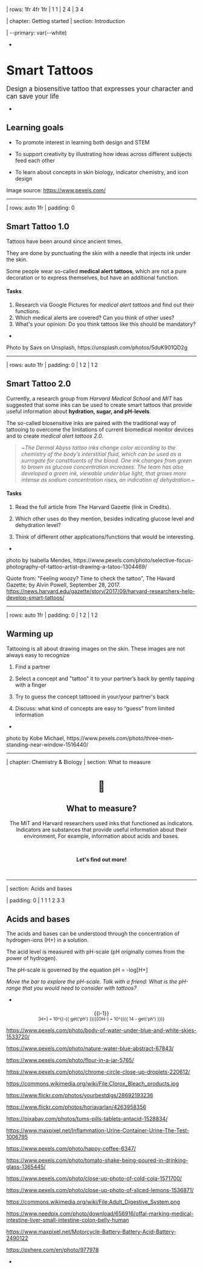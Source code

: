 | rows: 1fr 4fr 1fr
| 1 1
| 2 4
| 3 4

| chapter: Getting started
| section: Introduction

| --primary: var(--white)

<Background />

-

# <big>Smart Tattoos</big>

<big>Design a biosensitive tattoo that expresses your character and can save your life</big>

-

<f-next-button title="Start" />

<f-notes style="--primary: var(--black)">

## Learning goals

- To promote interest in learning both design and STEM

- To support creativity by illustrating how ideas across different subjects feed each other

- To learn about concepts in skin biology, indicator chemistry, and icon design

Image source: https://www.pexels.com/

</f-notes>

---

| rows: auto 1fr
| padding: 0

<section>

## Smart Tattoo 1.0

Tattoos have been around since ancient times.

They are done by punctuating the skin with a needle that injects ink under the skin.

Some people wear so-called **medical alert tattoos**, which are not a pure decoration or to express themselves, but have an additional function.

#### Tasks

1. Research via Google Pictures for *medical alert tattoos* and find out their functions.
2. Which medical alerts are covered? Can you think of other uses?
3. What's your opinion: Do you think tattoos like this should be mandatory?

<f-next-button />

</section>

-

<f-image src="./images/tattoo_bee.jpg" />




<f-notes title="credits">
Photo by Savs on Unsplash,
https://unsplash.com/photos/5duK901QD2g
</f-notes>


---


| rows: auto 1fr
| padding: 0
| 1 2
| 1 2

<section>

## Smart Tattoo 2.0

Currently, a research group from *Harvard Medical School* and *MIT* has suggested that some inks can be used to create smart tattoos that provide useful information about **hydration, sugar, and pH-levels**.

The so-called biosensitive inks are paired with the traditional way of tattooing to overcome the limitations of current biomedical monitor devices and to create *medical alert tattoos 2.0*.
  
> ~*The Dermal Abyss tattoo inks change color according to the chemistry of the body’s interstitial fluid, which can be used as a surrogate for constituents of the blood. One ink changes from green to brown as glucose concentration increases. The team has also developed a green ink, viewable under blue light, that grows more intense as sodium concentration rises, an indication of dehydration.*~

#### Tasks

1. Read the full article from The Harvard Gazette (link in Credits).

2. Which other uses do they mention, besides indicating glucose level and dehydration level?

3. Think of different other applications/functions that would be interesting.

<f-next-button />



</section>


-

<f-image src="images/art-artist-drawing-1304469.jpg" />

<f-notes title="credits">
photo by Isabella Mendes,
https://www.pexels.com/photo/selective-focus-photography-of-tattoo-artist-drawing-a-tatoo-1304469/
  
<br>

Quote from: "Feeling woozy? Time to check the tattoo", The Havard Gazette; by Alvin Powell, September 28, 2017.
https://news.harvard.edu/gazette/story/2017/09/harvard-researchers-help-develop-smart-tattoos/

</f-notes>


---

| rows: auto 1fr
| padding: 0
| 1 2
| 1 2

<section>

## Warming up

Tattooing is all about drawing images on the skin. These images are not always easy to recognize

1. Find a partner

2. Select a concept and "tattoo" it to your partner’s back by gently tapping with a finger

3. Try to guess the concept tattooed in your/your partner's back

4. Discuss: what kind of concepts are easy to “guess” from limited information

<f-next-button />

</section>

-

<f-image style="background-position: 40%" src="images/bags-best-friends-daylight-1516440.jpg" />

<f-notes title="credits">
photo by Kobe Michael,
https://www.pexels.com/photo/three-men-standing-near-window-1516440/
</f-notes>

---

| chapter: Chemistry & Biology
| section: What to measure

<center>

# 🧪

## What to measure?

The MIT and Harvard researchers used inks that functioned as indicators.
Indicators are substances that provide useful information about their environment, For example, information about acids and bases.

<br>

**Let's find out more!**

<br>


<f-next-button />

</center>

---

| section: Acids and bases

| padding: 0
| 1 1 1 2 3 3

<section>

## Acids and bases

The acids and bases can be understood through the concentration of hydrogen-ions <f-math inline blue>(H+)</f-math> in a solution.

The acid level is measured with pH-scale (pH originally comes from the power of hydrogen).

The pH-scale is governed by the equation <f-math inline>pH = -log[H+]</f-math>

<f-slider set="ph" :value=7 :to=14 integer title="ph: " style="padding: calc(var(--content-padding)/2) 0" />

_Move the bar to explore the pH-scale. Talk with a friend: What is the pH-range that you would need to consider with tattoos?_


<f-next-button />

</section>

-

<section>

<div style="display: flex; align-items: center; flex-direction: column; position: relative">
  <f-artboard :width="280" :height="300" :step="20" style="margin-top: 5px" >
    <f-line :x1="40" :y1="310 - i*20" :x2="240" :y2="310 - i*20" v-for="i in 15" />
    <f-rect style="transition: all .2s ease-in-out" :x="-100" :y="-290" :stroke="none" :fill="color('red')" :width="40" :height="280 - get('ph')*20" :rotation="180"/>
    <f-rect style="transition: all .2s ease-in-out" :x="-220" :y="-290" :stroke="none" :fill="color('blue')" :width="40" :height="get('ph')*20" :rotation="180"/>
    <f-text :x="20" :y="313 - i*20" v-for="i in 15">{{i-1}}</f-text>
  </f-artboard>
  <div style="display: flex; justify-content: center"> 
    <small>
      <f-math inline :update="get('ph')">
      [H+] = 10^{(-{{ get('ph') }})}
      </f-math>
    </small>  
    <small>
      <f-math inline :update="get('ph')">
      [OH-] = 10^{({{ 14 - get('ph') }})}
      </f-math>
    </small>
    </div>
</div>

</section>

<f-notes title="credits">

https://www.pexels.com/photo/body-of-water-under-blue-and-white-skies-1533720/

https://www.pexels.com/photo/nature-water-blue-abstract-67843/

https://www.pexels.com/photo/flour-in-a-jar-5765/

https://www.pexels.com/photo/chrome-circle-close-up-droplets-220612/

https://commons.wikimedia.org/wiki/File:Clorox_Bleach_products.jpg

https://www.flickr.com/photos/yourbestdigs/28692193236

https://www.flickr.com/photos/horiavarlan/4263958356

https://pixabay.com/photos/tums-pills-tablets-antacid-1528834/

https://www.maxpixel.net/Inflammation-Urine-Container-Urine-The-Test-1006795

https://www.pexels.com/photo/happy-coffee-6347/

https://www.pexels.com/photo/tomato-shake-being-poured-in-drinking-glass-1365445/

https://www.pexels.com/photo/close-up-photo-of-cold-cola-1571700/

https://www.pexels.com/photo/close-up-photo-of-sliced-lemons-1536871/

https://commons.wikimedia.org/wiki/File:Adult_Digestive_System.png

https://www.needpix.com/photo/download/656916/offal-marking-medical-intestine-liver-small-intestine-colon-belly-human

https://www.maxpixel.net/Motorcycle-Battery-Battery-Acid-Battery-2490122

https://pxhere.com/en/photo/977978

</f-notes>

-

<div style="position: relative; height: 100%">
<big style="
color: var(--white); 
z-index: 1; 
padding: var(--content-padding); 
position: absolute; 
bottom: 0; 
left: 0; 
right: 0;
background: linear-gradient(to bottom, rgba(0,0,0,0) 0%,rgba(0,0,0,0.65) 100%);
">{{ ['Battery acid','Stomach acid','Lemon juice','Soda','Tomato juice','Black coffee','Urine (average)','Pure water','Seawater','Baking Soda','Antacid tablets','Soap','Ammonia','Bleach','Drain cleaner'][get('ph')] }}</big>
<f-image style="z-index: -1; position: absolute; left: 0; top: 0; bottom: 0; right: 0; background-position: center center; background-size: cover" :src="'images/ph/' + get('ph') + '.jpg'" />
</div>

---

| section: Indicators
| padding: 0

<section>

## Indicators

Move the pH-bar. **Why does the color change?**

<f-slider set="ph" :value=7 :to=14 integer title="ph: "  style="padding: calc(var(--content-padding)/2) 0" />

_When designing your indicator, you may need to consider the visibility of the color change. How accurately does the color change offer the information?_

<div style="display: flex">

> <small><small>Phenol red: The structural parts indicated by the red color undergo changes as the pH is increased changing the color of the molecule.</small></small>

<img style="width: auto" src="images/phenol.png" />

</div>

<br>


<f-next-button />

</section>

-

<div :style="{backgroundColor: hsl(56-get('ph')*4,80,70,1)}" style="position: relative; height: 100%">
<f-image style="position: absolute; left: 0; top: 0; bottom: 0; right: 0; background-size: cover" src="images/glass.png" />
</div>

---

| chapter: Semiotics & design
| section: Designing things

<center>

# 👩‍🎨

## Designing <strike>a symbol</strike> <strike>an icon</strike> <strike>a pictogram</strike> a tattoo

Now we have to think about how our tattoo looks, feels, and, most importantly - functions!

**Let's get creative!** 🧐
<br>


<f-next-button />

</center>

---

| Section: Introduction to signs
| padding: 0
| style: overflow: hidden

<section>

## Life or death?

How can you make sure that others understand what your tattoo is about?

#### Tasks

1. Visualize abstract phenomena, like life or death, by sketching a picture on a piece of paper.
2. Compare your picture to that of others. In which way are they similar or different?
3. Can everyone understand their meaning?
3. Can you explain why some are different, and others are similar?

<f-next-button />

</section>

-

<div style=" position: relative;
    overflow: hidden;
    width: 100%;
    height: 100%;">
<f-scene responsive >
  <f-group position="1 1">
    <f-rotation :duration="30000">
      <f-spin-pattern count="6" :scale="1" :r="0.9">
        <f-text :scale="4">💀</f-text>
      </f-spin-pattern>
    </f-rotation>
    <f-rotation :duration="60000">
      <f-spin-pattern count="12" :scale="1" :r="2" rotation="30">
        <f-text :scale="4">😇</f-text>
      </f-spin-pattern>
    </f-rotation>
  </f-group>
</f-scene>
</div>


---


| section: Glossary of signs
| padding: 0
| rows: auto
| 1 2

<section>

## Sign? Icon? Symbol? Pictogram? *Tattoo*?

As a designer, it is crucial to keep these terms apart.


#### Task

1. Read the definitions and try to understand the differences between the logo, icon, symbol, and pictogram.
2. Which of these signs did you paint in the task before (visualizing life or death)? Can you guess why you used them?
2. Discuss: Which of these signs is suitable for a smart tattoo. Why?

<br>

<details>
  <summary>Sign</summary>
  
  Signs are visual, auditive or tactile representations of information.<br>
  A handshake is a tactile sign, to indicate that you greet someone. <br>
  Sirens are auditive signs to inform you of an emergency case, like fire or a passing ambulance. <br>
  Visual signs are what we are dealing with: Logos, icons, symbols, pictograms are all visual signs.
  

</details>

<details>
  <summary>Symbol</summary>
  
  Visualizes abstract terms, like love ❤️, that something is correct ✔️. <br>
  The peace symbol is also very famous ☮ <br>
  or even symbols for religions: ✝, ✡, ☪, ☯, 🕉...
  
  <br>
  
  We need symbols to visualize what we cannot paint easily, with few brushstrokes. Some concepts are too complex to be quickly visualized. So small groups start with symbols that eventually become accepted throughout all of society.
  **But careful:** The meaning of symbols has to be learned. You cannot automatically know what it's about. If you grow up in a particular society, as a child, you automatically learn its symbolism. But if you are new to a group or a culture, you might find new symbols whose meaning you don't understand.
  Symbols are **conventional**, which means that they are agreed upon to say something, and not everyone may know all of these agreements. A kid may link the ☠️ symbol to pirates of the Carribean, a doctor in a hospital to something else entirely. Context is often crucial - also for pictograms.

</details>




<details>
  <summary>Logo</summary>
  
 Logos and signets are visual representations of companies or brands. They usually contain writing (then it's called logo &ndash; because logo comes from the Greek *logos*, which means *word*). There are several sub-categories: Logos with just wording, like in CocaCola; logos with single letters like in IBM; logos with numbers in them: 7/11; and logos that combine text with signets, like *Adidas*, *Puma*, *KFC*, etc. Signet (from Latin *signum* for *seal*) stands for brand visualizations without writing, so just pictures. You probably all know the *Nike swoosh* or the *Apple* apple 🍏 . Sometimes combined logos are reduced to just the signet. This often happens when the brand is trendy. For example, *Starbucks* lost it's writing and is only working with the mermaid.


</details>


<details>
  <summary>Icon</summary>
  
Today, the term icon is used for everything that visualizes something. But initially, it was meant to show functions on computer displays, so that interfaces are easier to work with for people who are new to computers.<br>
One of the first was the icon for the *search function* &ndash; but it didn't start with the magnifying glass. It began with a silhouette of Sherlock Holmes! People knew that Sherlock is a detective and searches for things, so when they saw this icon, they automatically knew that they could look for things when they clicked on it. At some point, the silhouette got lost, but the magnifying glass, as the most distinctive item of a detective, remained. 🔎
Icons started as metaphors (see *recycling bin*). Nowadays, they can also be abstract: ⏮️▶️⏭⏹️⏺️⏏️
Icons like these need to be learned, but they are also used for displays or buttons, to indicate a specific function.
Software also uses icons or we have favicons on our website, to help us recognize more easily which website we are looking at.
<br>
Today, the word icon can have an additional meaning. Often signs are also called icons when they are a simplified representation of an object, like 📗 💡 📁 📞. 

</details>

<details>
  <summary>Pictogram</summary>
  
Pictograms are visual guiding systems. They tell you what to do or what not to do. They offer orientation. We find them at airports, train stations, and in general in public spaces. Pictograms should, therefore, be language-independent, which means you have to design them in a way that they don't cause misunderstandings and are easily understood without cultural context or knowledge.
Therefore pictograms are always very simple. One of the universal pictograms is the *escape pictogram*, with a green background, white rectangle, and a human silhouette running towards the rectangle. Some pictograms are more complex or contain symbols ♻️ or even writing 🚾 🚻. Sometimes they forbid specifications: 🚭 🚳 📵. And then there are super abstract ones, which need to be learned, for example, traffic signs: ⛔.

</details>

<br>


<f-next-button />

</section>

-


<f-image src="./images/tattoo_picto.jpg" />


<f-notes title="credits">
Photo by Filip Bodlak on Unsplash,
https://unsplash.com/photos/5MvqNDyizBo
</f-notes>

---

| section: Form follows function
| padding: 0
| style: overflow-x: hidden

<section style="
  background-color: var(--white);
  border-radius: 0 0 1rem 0;
  box-shadow: 0 0 10rem 10rem var(--white);
">

## Form follows function

The way a sign is presented is also part of the context. Simple lines and bold swatches of color are usually more readable at a glance. Detailed drawings are more decorative, but don't convey information that easily. For this reason, different styles are used for different purposes - if the intention is to convey critical information quickly, then the sign should be as simple (readable) as possible.

*Kurt Weidemann*, a German designer once said something, that is not only important for logos, but for all signs:

<blockquote>
A logo is well done if you can scratch it into the sand with your big toe.
</blockquote>

If the tattoo is just decorative and doesn't have an additional function, you can go crazy with details. For our smart tattoo, this would reduce the functionality drastically.

**So when you design your smart tattoo, always remember that information has to be readable and quickly accessible. Always think about the big toe in the sand!**

<br>


<f-next-button />

</section>

-

<EmojiBg />





---


| section: Style or substance?
| padding: 0
| style: overflow-x: hidden

<section style="
  background-color: var(--white);
  border-radius: 0 0 1rem 0;
  box-shadow: 0 0 10rem 10rem var(--white);
">


## Style or substance?

To your right, you can find three sets of icons. Look at them more closely.

#### Tasks

1. One icon is missing in each set. Draw the matching icon that fits the row (first: *cup of tea*; second: *popcorn*; third: *cheeseburger*).
2. When you're done sketching, click the button to reveal the original icon design and compare it to your result. Is it similar? Why is that so? What can still be improved in your design?
1. Again, have a look at the sets of icons. What do you think is essential when designing an icon? Try to name four crucial criteria for icon design.
2. What are the don'ts when designing icons?



<br>


<f-next-button />

</section>

-

<f-value :value="['./images/beverages_icons_missing.png', './images/beverages_icons.png']" set="bevs" />
<img :src="get('bevs', [])[get('bevs_index')]" />
<f-toggle title="Show the cup of tea" set="bevs_index" />

<f-value :value="['./images/candy_icons_missing.png', './images/candy_icons.png']" set="candy" />
<img :src="get('candy', [])[get('candy_index')]" />
<f-toggle title="Show the bag of popcorn" set="candy_index" />

<f-value :value="['./images/fastfood_icons_missing.png', './images/fastfood_icons.png']" set="food" />
<img :src="get('food', [])[get('food_index')]" />
<f-toggle title="Show the double cheeseburger" set="food_index" />


---

| section: Interface design
| padding: 0
| 1 1 1 2 2

<section>

## Interface design

Maybe you plan to cover several functions with your Smart Tattoo &ndash; all at once in one small area. Then you need to deal with interface design, also called **UID** (user interface design). UIDs are created to connect humans and machines so that a person can communicate with a device more easily. The aim is to offer functionality to a broad target group without the need to explain how it works.

Each day you are confronted with interfaces, from digital devices to websites, which &ndash; ideally &ndash; work intuitively. **Usability is key!** If a user cannot understand what he can do, he won't do it. In this case, the functionality of your interface is nonexistent. 

For a smart tattoo, it is vital to guarantee that the user will understand how it works quickly. So again, it's not just about good looks.

</section>

-

<f-image src="./images/tattoo_uid.jpg" />


<f-notes title="Credits">
Photo by Kelly Sikkema on Unsplash,
https://unsplash.com/photos/ECxsxbjAmMY
</f-notes>


---

| section: Interface design task
| 1 2 2

## Interface design: practical task

Summarize the following steps by finding one headline for each hint. Keep them in mind, when you later design your smart tattoo.

<br>

If you want to learn more about color design and how to create color palettes, you can also see the workshop on <a href="../colorblindness">Color Vision Deficiency</a>

-

1. Before you start, always sketch a layout! Think of things you want to include. Come up with ideas on how to visualize them. Plan before you design! Decide what is necessary and what unnecessary for your user. 

2. Start your design in black and white only. This makes you focus on the relevant details and guides you to simplify your information. If you start with colors, this can get messy pretty quickly. Using black and white only forces you to deal with proportions, depth of detail, the order of elements, etc.

3. Leave some space around items. Always remember that your user needs to access information quickly. If pictures and texts that don't belong together are too close to one another, this might make it more challenging to read the interface. So be generous with white space!

4. If you think about including fonts, keep it simple. Don't use decorative fonts or fonts with serifs. Keep it clean and open. Don't use fonts with small x-heights, because it is harder to read from a distance.

5. If you include colors, use high contrasts and few colors. Stick to a small palette - this ensures that your user is not confronted with too much information at once. Choose higher contrasts for higher readability.


<f-next-button />


---

| chapter: Testing the tattoo
| section: Back to tattooing

## Back to tattooing

Tattoos have always had strong symbolic meaning - **cultural**, to convey some message about the bearer to other members of society - and / or **personal**, to mean something to the bearer herself.

What meaning or function would your **smart tattoo** have? Would it be personal, functional, or cultural? Does it have to be understood by everyone at a glance? Or could it be secret and intimate, only understood by the bearer?

Tattoos become <span style="filter: blur(1px)">**blurry**</span> over time and lose their sharpness. Think about how you should design icons for tattoos to reduce these effects?

<!--
> ~learn more about tattoo permanence~ <f-rightarrow-icon />
-->

-

<f-video src="https://www.youtube.com/watch?v=DMuBif1mJz0" />

<f-video src="https://www.youtube.com/watch?v=6I9tenSb-Zg" />

---

| section: Deciding the conditions

## Deciding the conditions

In theory, chemicals can be engineered to react to any condition in the human body and produce color.
Decide with your pair a condition that would be important to make visible or measurable with a tattoo.
Justify your choice with arguments.
Write down the condition to a piece of paper.

-

<img src="./images/whattattoo.png" style= "width:50%">

<f-notes title="Credits">

Image source: 
https://www.needpix.com

</f-notes>


---

| section: Creating the appearance

## Creating the appearance

Sketch out the appearance of the smart tattoo, considering

1. the basics of icon design

2. the cultural context of the symbol

3. the specifics of the 'material.'

4. the basic principles of pictography and icon design

### Time to test your tattoo

After sketching, it is time to look at how your tattoo would look like. Test your design in real life,
by sketching it on a friend 😃, and/or by uploading it to the tattoo-simulator on the next slide.

-

<img src="./images/food.jpg" style= "width:70%">

<f-notes title="Credits">

Image source: 
https://www.needpix.com

</f-notes>

---

<Simulator />

---

| section: Wrapping up
| background: ./images/model2.jpg
| tint: 0.6
| theme: dark

## Wrapping up

#### Related DesignSTEM projects

<a href="../colorblindness">Color Vision Deficiency & Accessi­bility</a> contains a lot of interactive material about color and considering human condition.

#### The learning never stops.

For example, you can next learn about the chemistry of inks by conducting experiments, or the tattoo permanence model by conducting biological experiments.

<br>

<a class="tertiary" href="../"><f-leftarrow-icon /> Back to projects</a>

-
